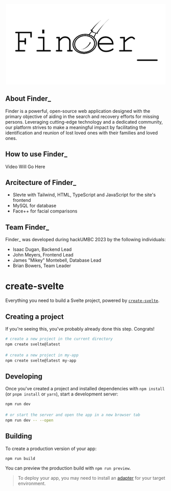 <div align="center">
<img src="./static/FinderLogo.png" alt="Logo" width="500" height="251">
</div>

## About Finder_

Finder is a powerful, open-source web application designed with the primary objective of aiding in the search and recovery efforts for missing persons. Leveraging cutting-edge technology and a dedicated community, our platform strives to make a meaningful impact by facilitating the identification and reunion of lost loved ones with their families and loved ones.

## How to use Finder_

Video Will Go Here
<!--div align="center">
<vid src="Mikey'sDemo" alt="Demo" width = "300" height="300">
</div-->

## Arcitecture of Finder_

- Slevte with Tailwind, HTML, TypeScript and JavaScript for the site's frontend
- MySQL for database
- Face++ for facial comparisons

## Team Finder_
Finder_ was developed during hackUMBC 2023 by the following individuals:
- Isaac Dugan, Backend Lead
- John Meyers, Frontend Lead
- James "Mikey" Montebell, Database Lead
- Brian Bowers, Team Leader

# create-svelte

Everything you need to build a Svelte project, powered by [`create-svelte`](https://github.com/sveltejs/kit/tree/master/packages/create-svelte).

## Creating a project

If you're seeing this, you've probably already done this step. Congrats!

```bash
# create a new project in the current directory
npm create svelte@latest

# create a new project in my-app
npm create svelte@latest my-app
```

## Developing

Once you've created a project and installed dependencies with `npm install` (or `pnpm install` or `yarn`), start a development server:

```bash
npm run dev

# or start the server and open the app in a new browser tab
npm run dev -- --open
```

## Building

To create a production version of your app:

```bash
npm run build
```

You can preview the production build with `npm run preview`.

> To deploy your app, you may need to install an [adapter](https://kit.svelte.dev/docs/adapters) for your target environment.
